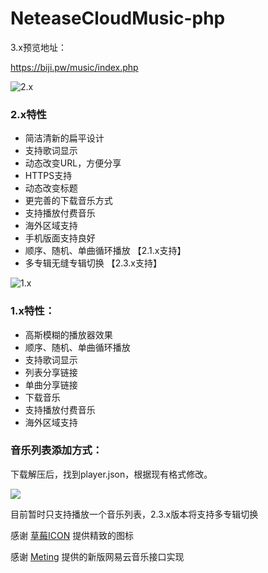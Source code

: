 # NeteaseCloudMusic-php

3.x预览地址：

https://biji.pw/music/index.php

![2.x](https://wx3.sinaimg.cn/large/006tNc79gy1fj8tdkyi5sj30qt0f5gn1.jpg)

### 2.x特性
- 简洁清新的扁平设计
- 支持歌词显示
- 动态改变URL，方便分享
- HTTPS支持
- 动态改变标题
- 更完善的下载音乐方式
- 支持播放付费音乐
- 海外区域支持
- 手机版面支持良好
- 顺序、随机、单曲循环播放 【2.1.x支持】
- 多专辑无缝专辑切换 【2.3.x支持】


![1.x](https://wx3.sinaimg.cn/large/006tNc79gy1fguwf69plkj30p10dhmyw.jpg)

### 1.x特性：
- 高斯模糊的播放器效果
- 顺序、随机、单曲循环播放
- 支持歌词显示
- 列表分享链接
- 单曲分享链接
- 下载音乐
- 支持播放付费音乐
- 海外区域支持

### 音乐列表添加方式：

下载解压后，找到player.json，根据现有格式修改。

![](https://wx3.sinaimg.cn/large/006tKfTcgy1fgyeud2i7bj30j308udgk.jpg)

目前暂时只支持播放一个音乐列表，2.3.x版本将支持多专辑切换

感谢 [草莓ICON](http://chuangzaoshi.com/icon/) 提供精致的图标

感谢 [Meting](https://github.com/metowolf/Meting) 提供的新版网易云音乐接口实现
